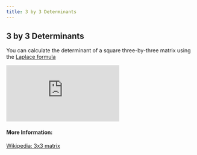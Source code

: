 ```yaml
---
title: 3 by 3 Determinants
---
```

## 3 by 3 Determinants

You can calculate the determinant of a square three-by-three matrix using the [Laplace formula](https://en.wikipedia.org/wiki/Laplace_expansion)

![img](http://www.sciweavers.org/tex2img.php?eq=A%20%26%3D%20%5Cbegin%7Bbmatrix%7Da%20%26%20b%20%26%20c%20%5C%5C%20d%20%26%20e%20%26%20f%20%5C%5C%20g%20%26%20h%20%26%20i%20%5Cend%7Bbmatrix%7D%20%5C%5C%0A%7CA%7C%20%26%3D%20%20%5Cbegin%7Bvmatrix%7Da%20%26%20b%20%26%20c%20%5C%5C%20d%20%26%20e%20%26%20f%20%5C%5C%20g%20%26%20h%20%26%20i%20%5Cend%7Bvmatrix%7D%5C%5C%0A%26%3D%20a%20%5Cbegin%7Bvmatrix%7De%20%26%20f%20%5C%5C%20h%20%26%20i%5Cend%7Bvmatrix%7D%20-%20b%20%5Cbegin%7Bvmatrix%7Dd%20%26%20f%20%5C%5C%20g%20%26%20i%5Cend%7Bvmatrix%7D%20%2B%20c%20%5Cbegin%7Bvmatrix%7Dd%20%26%20e%20%5C%5C%20g%20%26%20h%5Cend%7Bvmatrix%7D%20%5C%5C%0A%26%3D%20a%28ei%20-%20fh%29%20-%20b%28di%20-%20fg%29%20%2B%20c%28dh%20-%20eg%29%0A&bc=White&fc=Black&im=jpg&fs=12&ff=arev&edit=0)


#### More Information:
[Wikipedia: 3x3 matrix](https://en.wikipedia.org/wiki/Determinant#3_.C3.97_3_matrices)

